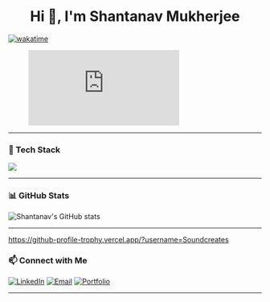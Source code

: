 <h1 align="center">Hi 👋, I'm Shantanav Mukherjee</h1>

[![wakatime](https://wakatime.com/badge/user/8e9eed09-5e3e-487a-80d6-aa372159ea08.svg)](https://wakatime.com/@8e9eed09-5e3e-487a-80d6-aa372159ea08)

<figure><embed src="https://wakatime.com/share/@8e9eed09-5e3e-487a-80d6-aa372159ea08/5ba8442b-496f-4adf-abef-115ceea63452.svg"></embed></figure>

---



### 🧰 Tech Stack
<img src="https://skillicons.dev/icons?i=react,nodejs,express,mongodb,postgres,tailwind,js,ts,html,css,c,py,solidity,go,rust,git,github,vscode&perline=8" />



---

### 📊 GitHub Stats

![Shantanav's GitHub stats](https://github-readme-stats.vercel.app/api?username=Soundcreates&show_icons=true&theme=radical)



---
https://github-profile-trophy.vercel.app/?username=Soundcreates

### 📫 Connect with Me
<p align="left">
  <a href="https://www.linkedin.com/in/shantanav-mukherjee/" target="_blank"><img alt="LinkedIn" src="https://img.shields.io/badge/LinkedIn-blue?logo=linkedin&style=flat" /></a>
  <a href="mailto:shantanav7@gmail.com"><img alt="Email" src="https://img.shields.io/badge/Email-red?logo=gmail&style=flat" /></a>
  <a href="https://github.com/Soundcreates" target="_blank"><img alt="Portfolio" src="https://img.shields.io/badge/Portfolio-000?logo=vercel&style=flat" /></a>
</p>

---


